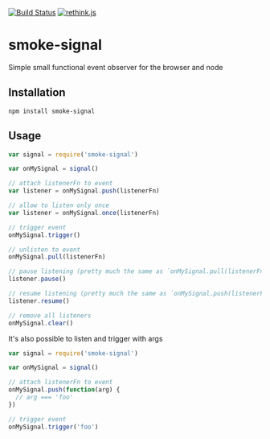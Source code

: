 [![Build Status](https://travis-ci.org/StephanHoyer/smoke-signal.svg)](https://travis-ci.org/StephanHoyer/smoke-signal) [![rethink.js](https://img.shields.io/badge/rethink-js-yellow.svg)](https://github.com/rethinkjs/manifest)

# smoke-signal

Simple small functional event observer for the browser and node

## Installation

```
npm install smoke-signal
```

## Usage

```javascript
var signal = require('smoke-signal')

var onMySignal = signal()

// attach listenerFn to event
var listener = onMySignal.push(listenerFn)

// allow to listen only once
var listener = onMySignal.once(listenerFn)

// trigger event
onMySignal.trigger()

// unlisten to event
onMySignal.pull(listenerFn)

// pause listening (pretty much the same as `onMySignal.pull(listenerFn)`)
listener.pause()

// resume listening (pretty much the same as `onMySignal.push(listenerFn)`)
listener.resume()

// remove all listeners
onMySignal.clear()
```

It's also possible to listen and trigger with args

```javascript
var signal = require('smoke-signal')

var onMySignal = signal()

// attach listenerFn to event
onMySignal.push(function(arg) {
  // arg === 'foo'
})

// trigger event
onMySignal.trigger('foo')
```
